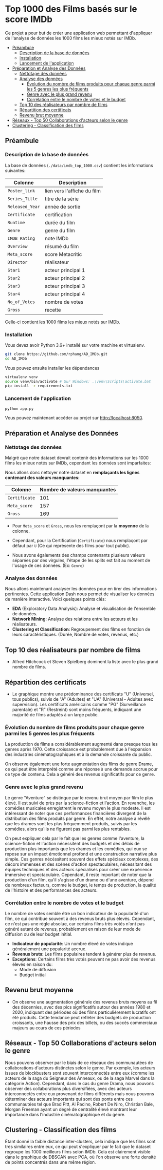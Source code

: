 # Top 1000 des Films basés sur le score IMDb

Ce projet a pour but de créer une application web permettant d'appliquer de l'analyse de données les 1000 films les mieux notés sur IMDb.

- [Préambule](#préambule)
  - [Description de la base de données](#description-de-la-base-de-données)
  - [Installation](#installation)
  - [Lancement de l'application](#lancement-de-lapplication)
- [Préparation et Analyse des Données](#préparation-et-analyse-des-données)
  - [Nettotage des données](#nettotage-des-données)
  - [Analyse des données](#analyse-des-données)
    - [Évolution du nombre de films produits pour chaque genre parmi les 5 genres les plus fréquents](#évolution-du-nombre-de-films-produits-pour-chaque-genre-parmi-les-5-genres-les-plus-fréquents)
    - [Genre avec le plus grand revenu](#genre-avec-le-plus-grand-revenu)
    - [Corrélation entre le nombre de votes et le budget](#corrélation-entre-le-nombre-de-votes-et-le-budget)
  - [Top 10 des réalisateurs par nombre de films](#top-10-des-réalisateurs-par-nombre-de-films)
  - [Répartition des certificats](#répartition-des-certificats)
  - [Revenu brut moyenne](#revenu-brut-moyenne)
- [Réseaux - Top 50 Collaborations d'acteurs selon le genre](#réseaux---top-50-collaborations-dacteurs-selon-le-genre)
- [Clustering - Classification des films](#clustering---classification-des-films)

## Préambule

### Description de la base de données

La base de données (`./data/imdb_top_1000.csv`) contient les informations suivantes:

| Colonne | Description |
| --- | --- |
| `Poster_link` | lien vers l'affiche du film |
| `Series_Title` | titre de la série |
| `Released_Year` | année de sortie |
| `Certificate` | certification |
| `Runtime` | durée du film |
| `Genre` | genre du film |
| `IMDB_Rating` | note IMDb |
| `Overview` | résumé du film |
| `Meta_score` | score Metacritic |
| `Director` | réalisateur |
| `Star1` | acteur principal 1 |
| `Star2` | acteur principal 2 |
| `Star3` | acteur principal 3 |
| `Star4` | acteur principal 4 |
| `No_of_Votes` | nombre de votes |
| `Gross` | recette |

Celle-ci contient les 1000 films les mieux notés sur IMDb.

### Installation

Vous devez avoir Python 3.6+ installé sur votre machine et virtualenv.

```bash
git clone https://github.com/rphang/AD_IMDb.git
cd AD_IMDb
```

Vous pouvez ensuite installer les dépendances

```bash
virtualenv venv
source venv/bin/activate # Sur Windows: .\venv\Scripts\activate.bat
pip install -r requirements.txt
```

### Lancement de l'application

```bash
python app.py
```

Vous pouvez maintenant accéder au projet sur [http://localhost:8050](http://localhost:8050).

## Préparation et Analyse des Données

### Nettotage des données

Malgré que notre dataset devrait contenir des informations sur les 1000 films les mieux notés sur IMDb, cependant les données sont imparfaites:

Nous allons donc nettoyer notre dataset en **remplaçants les lignes contenant des valeurs manquantes**:

| Colonne | Nombre de valeurs manquantes |
| --- | --- |
| `Certificate` | 101 |
| `Meta_score` | 157 |
| `Gross` | 169 |

- Pour `Meta_score` et `Gross`, nous les remplaçont par la **moyenne** de la colonne.

- Cependant, pour la Certification (`Certificate`) nous remplaçont par défaut par `U` (Ce qui représente des films pour tout public).

- Nous avons égalements des champs contenants plusieurs valeurs séparées par des virgules, l'étape de les splits est fait au moment de l'usage de ces données. (Ex: `Genre`)

### Analyse des données

Nous allons maintenant analyser les données pour en tirer des informations pertinentes. Cette application Dash nous permet de visualiser les données de manière interactive. Voici quelques points clés:

- **EDA** (Exploratory Data Analysis): Analyse et visualisation de l'ensemble de données.
- **Network Mining**: Analyse des relations entre les acteurs et les réalisateurs.
- **Clustering et Classification**: Regroupement des films en fonction de leurs caractéristiques. (Durée, Nombre de votes, revenus, etc.)

## Top 10 des réalisateurs par nombre de films

- Alfred Hitchcock et Steven Spielberg dominent la liste avec le plus grand nombre de films.

## Répartition des certificats

- Le graphique montre une prédominance des certificats "U" (Universel, tous publics), suivis de "A" (Adultes) et "UA" (Universal - Adultes avec supervision). Les certificats américains comme "PG" (Surveillance parentale) et "R" (Restreint) sont moins fréquents, indiquant une majorité de films adaptés à un large public.

### Évolution du nombre de films produits pour chaque genre parmi les 5 genres les plus fréquents

La production de films a considérablement augmenté dans presque tous les genres après 1970. Cette croissance est probablement due à l'expansion des industries cinématographiques et à la demande croissante du public.

On observe également une forte augmentation des films de genre Drame, ce qui peut être interprété comme une réponse à une demande accrue pour ce type de contenu. Cela a généré des revenus significatifs pour ce genre.

### Genre avec le plus grand revenu

Le genre "Aventure" se distingue par le revenu brut moyen par film le plus élevé. Il est suivi de près par la science-fiction et l'action. En revanche, les comédies musicales enregistrent le revenu moyen le plus modeste. Il est intéressant de noter que ces performances financières divergent de la distribution des films produits par genre. En effet, notre analyse a révélé que les drames sont les plus fréquemment produits, suivis par les comédies, alors qu'ils ne figurent pas parmi les plus rentables.

On peut expliquer cela par le fait que les genres comme l'aventure, la science-fiction et l'action nécessitent des budgets et des délais de production plus importants que les drames et les comédies, qui eux se repose sur un impact émotionnel profond et une construction narrative plus simple. Ces genres nécéssitent souvent des effets spéciaux complexes, des décors immenses et des scènes d'action spectaculaires, nécessitant des équipes techniques et des acteurs spécialisés pour créer une expérience immersive et spectaculaire. Cependant, il reste important de noter que la production d'un film, qu'il s'agisse d'un drame ou d'une aventure, dépend de nombreux facteurs, comme le budget, le temps de production, la qualité de l'histoire et des performances des acteurs.

### Corrélation entre le nombre de votes et le budget

Le nombre de votes semble être un bon indicateur de la popularité d'un film, ce qui contribue souvent à des revenus bruts plus élevés. Cependant, ce n'est pas une règle absolue, car certains films très votés n'ont pas généré autant de revenus, probablement en raison de leur mode de diffusion ou de leur budget initial.

- **Indicateur de popularité**: Un nombre élevé de votes indique généralement une popularité accrue.
- **Revenus bruts**: Les films populaires tendent à générer plus de revenus.
- **Exceptions**: Certains films très votés peuvent ne pas avoir des revenus élevés en raison du:
  - Mode de diffusion
  - Budget initial

## Revenu brut moyenne

- On observe une augmentation générale des revenus bruts moyens au fil des décennies, avec des pics significatifs autour des années 1980 et 2020, indiquant des périodes où des films particulièrement lucratifs ont été produits. Cette tendance peut refléter des budgets de production croissants, une hausse des prix des billets, ou des succès commerciaux majeurs au cours de ces périodes

## Réseaux - Top 50 Collaborations d'acteurs selon le genre

Nous pouvons observer par le biais de ce réseaux des communautées de collaborations d'acteurs distinctes selon le genre. Par exemple, les acteurs issues de blockbusters sont souvent interconnectés entre eux (comme les acteurs de la saga du Seigneur des Anneaux, ou de la saga Marvel dans la catégorie Action). Cependant, dans le cas du genre Drama, nous pouvons observer des collaborations plus diversifiées, avec des acteurs interconnectés entre eux provenant de films différents mais nous pouvons déterminer des acteurs importants qui sont des ponts entre ces communautées tel que Brad Pitt, Al Pacino, Robert De Niro, Christian Bale, Morgan Freeman ayant un degré de centralité élevé montrant leur importance dans l'industrie cinématographique et du genre.

## Clustering - Classification des films

Étant donné la faible distance inter-clusters, cela indique que les films sont très similaires entre eux, ce qui peut s'expliquer par le fait que le dataset regroupe les 1000 meilleurs films selon IMDb. Cela est clairement visible dans le graphique de DBSCAN avec PCA, où l'on observe une forte densité de points concentrés dans une même région.
